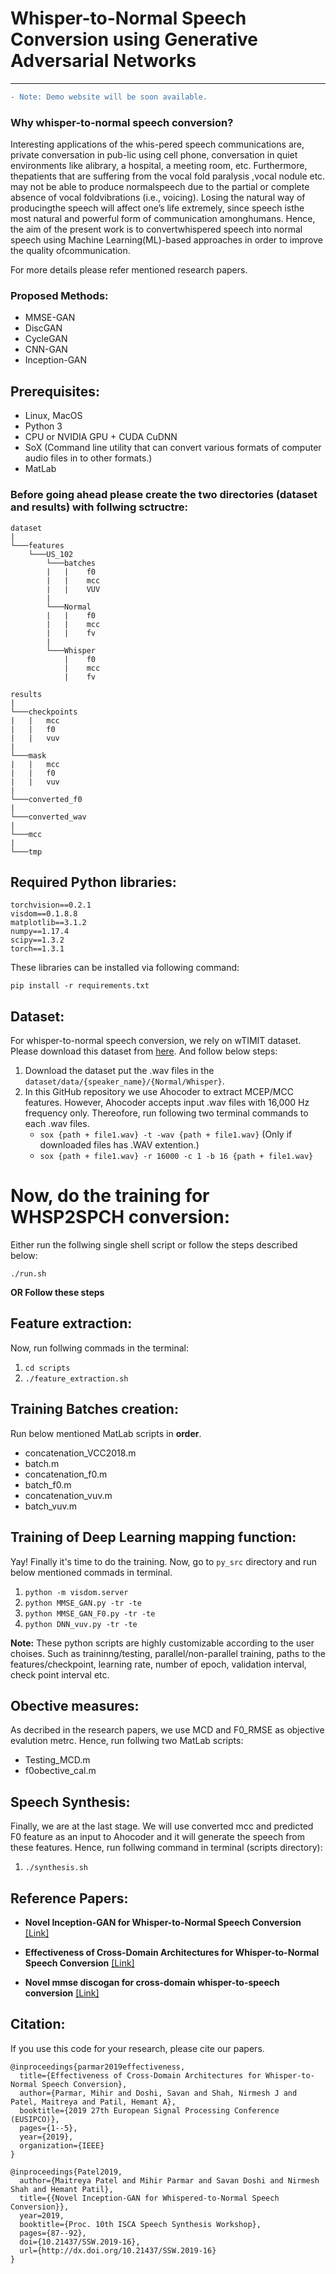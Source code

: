 # Whisper-to-Normal Speech Conversion using Generative Adversarial Networks
____

```diff
- Note: Demo website will be soon available.
```

### Why whisper-to-normal speech conversion?
Interesting  applications  of  the  whis-pered speech communications are, private conversation in pub-lic using cell phone, conversation in quiet environments like alibrary, a hospital, a meeting room, etc. Furthermore, thepatients that are suffering from the vocal fold paralysis ,vocal nodule etc. may not be able to produce normalspeech  due  to  the  partial  or  complete  absence  of  vocal  foldvibrations (i.e., voicing). Losing the natural way of producingthe  speech  will  affect  one’s  life  extremely,  since  speech  isthe most natural and powerful form of communication amonghumans.  Hence,  the  aim  of  the  present  work  is  to  convertwhispered speech into normal speech using Machine Learning(ML)-based  approaches  in  order  to  improve  the  quality  ofcommunication.

For more details please refer mentioned research papers.

### Proposed Methods:
- MMSE-GAN
- DiscGAN
- CycleGAN
- CNN-GAN
- Inception-GAN


## Prerequisites:

- Linux, MacOS
- Python 3
- CPU or NVIDIA GPU + CUDA CuDNN
- SoX (Command line utility that can convert various formats of computer audio files in to other formats.)
- MatLab


### Before going ahead please create the two directories (dataset and results) with follwing sctructre:

```
dataset
|
└───features
    └───US_102
        └───batches
        |   |    f0
        |   |    mcc
        |   |    VUV
        |
        └───Normal
        |   |    f0
        |   |    mcc
        |   |    fv
        |
        └───Whisper
            |    f0
            |    mcc
            |    fv
```
```
results
|
└───checkpoints
|   |   mcc
|   |   f0
|   |   vuv
|
└───mask
|   |   mcc
|   |   f0
|   |   vuv
|
└───converted_f0
|
└───converted_wav
|
└───mcc
|
└───tmp

```

## Required Python libraries:

```
torchvision==0.2.1
visdom==0.1.8.8
matplotlib==3.1.2
numpy==1.17.4
scipy==1.3.2
torch==1.3.1
```
These libraries can be installed via following command:

```
pip install -r requirements.txt
```


## Dataset:
For whisper-to-normal speech conversion, we rely on wTIMIT dataset. Please download this dataset from [here](http://www.isle.illinois.edu/sst/data/wTIMIT/). And follow below steps:

1. Download the dataset put the .wav files in the `dataset/data/{speaker_name}/{Normal/Whisper}`.
2. In this GitHub repository we use Ahocoder to extract MCEP/MCC features. However, Ahocoder accepts input .wav files with 16,000 Hz frequency only. Thereofore, run following two terminal commands to each .wav files.
    - `sox {path + file1.wav} -t -wav {path + file1.wav}` (Only if downloaded files has .WAV extention.)
    - `sox {path + file1.wav} -r 16000 -c 1 -b 16 {path + file1.wav}`
    
# Now, do the training for WHSP2SPCH conversion:

Either run the follwing single shell script or follow the steps described below:

```
./run.sh
```

**OR Follow these steps**


## Feature extraction:

Now, run follwing commads in the terminal:

1. `cd scripts`
2. `./feature_extraction.sh`

## Training Batches creation:

Run below mentioned MatLab scripts in **order**.
- concatenation_VCC2018.m
- batch.m
- concatenation_f0.m
- batch_f0.m
- concatenation_vuv.m
- batch_vuv.m

## Training of Deep Learning mapping function:

Yay! Finally it's time to do the training. Now, go to `py_src` directory and run below mentioned commads in terminal.

1. `python -m visdom.server`
2. `python MMSE_GAN.py -tr -te`
3. `python MMSE_GAN_F0.py -tr -te`
4. `python DNN_vuv.py -tr -te`

**Note:**  These python scripts are highly customizable according to the user choises. Such as traininng/testing, parallel/non-parallel training, paths to the features/checkpoint, learning rate, number of epoch, validation interval, check point interval etc.

## Obective measures:

As decribed in the research papers, we use MCD and F0_RMSE as objective evalution metrc. Hence, run follwing two MatLab scripts:

- Testing_MCD.m
- f0obective_cal.m

## Speech Synthesis:

Finally, we are at the last stage. We will use converted mcc and predicted F0 feature as an input to Ahocoder and it will generate the speech from these features. Hence, run follwing command in terminal (scripts directory):

1. `./synthesis.sh`

## Reference Papers: 

- **Novel Inception-GAN for Whisper-to-Normal Speech Conversion** [[Link]](https://www.isca-speech.org/archive/SSW_2019/abstracts/SSW10_P_1-9.html) 

- **Effectiveness of Cross-Domain Architectures for Whisper-to-Normal Speech Conversion** [[Link]](https://ieeexplore.ieee.org/abstract/document/8902961)

- **Novel mmse discogan for cross-domain whisper-to-speech conversion** [[Link]](https://drive.google.com/file/d/1UVbXRzpaM1_ayaTfvq92RVijn_M8FLnn/view)

## Citation:

If you use this code for your research, please cite our papers.

```
@inproceedings{parmar2019effectiveness,
  title={Effectiveness of Cross-Domain Architectures for Whisper-to-Normal Speech Conversion},
  author={Parmar, Mihir and Doshi, Savan and Shah, Nirmesh J and Patel, Maitreya and Patil, Hemant A},
  booktitle={2019 27th European Signal Processing Conference (EUSIPCO)},
  pages={1--5},
  year={2019},
  organization={IEEE}
}

@inproceedings{Patel2019,
  author={Maitreya Patel and Mihir Parmar and Savan Doshi and Nirmesh Shah and Hemant Patil},
  title={{Novel Inception-GAN for Whispered-to-Normal Speech Conversion}},
  year=2019,
  booktitle={Proc. 10th ISCA Speech Synthesis Workshop},
  pages={87--92},
  doi={10.21437/SSW.2019-16},
  url={http://dx.doi.org/10.21437/SSW.2019-16}
}
```
